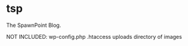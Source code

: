 tsp
===

The SpawnPoint Blog. 

NOT INCLUDED: 
wp-config.php
.htaccess
uploads directory of images

